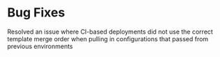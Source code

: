 # Bug Fixes

Resolved an issue where CI-based deployments did not use the correct template merge
order when pulling in configurations that passed from previous environments
